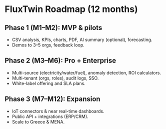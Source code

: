 # FluxTwin Roadmap (12 months)

## Phase 1 (M1–M2): MVP & pilots
- CSV analysis, KPIs, charts, PDF, AI summary (optional), forecasting.
- Demos to 3–5 orgs, feedback loop.

## Phase 2 (M3–M6): Pro + Enterprise
- Multi-source (electricity/water/fuel), anomaly detection, ROI calculators.
- Multi-tenant (orgs, roles), audit logs, SSO.
- White-label offering and SLA plans.

## Phase 3 (M7–M12): Expansion
- IoT connectors & near real-time dashboards.
- Public API + integrations (ERP/CRM).
- Scale to Greece & MENA.